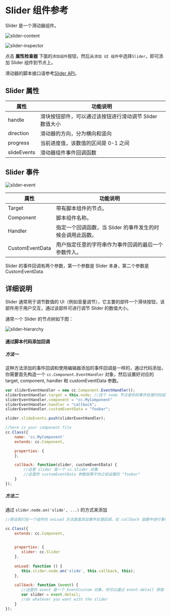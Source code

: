 # Slider 组件参考

Slider 是一个滑动器组件。

![slider-content](./slider/slider-content.png)

![slider-inspector](./slider/slider-inspector.png)

点击 **属性检查器** 下面的`添加组件`按钮，然后从`添加 UI 组件`中选择`Slider`，即可添加 Slider 组件到节点上。

滑动器的脚本接口请参考[Slider API](../../../api/zh/classes/Slider.html)。

## Slider 属性

| 属性           | 功能说明                                                 |
| -------------- | -----------                                              |
| handle         | 滑块按钮部件，可以通过该按钮进行滑动调节 Slider 数值大小 |
| direction      | 滑动器的方向，分为横向和竖向                             |
| progress       | 当前进度值，该数值的区间是 0-1 之间                      |
| slideEvents    | 滑动器组件事件回调函数                                   |

## Slider 事件
![slider-event](./slider/slider-event.png)

| 属性            | 功能说明                                                   |
| --------------  | -----------                                                |
| Target          | 带有脚本组件的节点。                                       |
| Component       | 脚本组件名称。                                             |
| Handler         | 指定一个回调函数，当 Slider 的事件发生的时候会调用此函数。 |
| CustomEventData | 用户指定任意的字符串作为事件回调的最后一个参数传入。       |

Slider 的事件回调有两个参数，第一个参数是 Slider 本身，第二个参数是 CustomEventData

## 详细说明

Slider 通常用于调节数值的 UI（例如音量调节），它主要的部件一个滑块按钮，该部件用于用户交互，通过该部件可进行调节 Slider 的数值大小。

通常一个 Slider 的节点树如下图：

![slider-hierarchy](./slider/slider-hierarchy.png)

#### 通过脚本代码添加回调

##### 方法一

这种方法添加的事件回调和使用编辑器添加的事件回调是一样的，通过代码添加，
你需要首先构造一个 `cc.Component.EventHandler` 对象，然后设置好对应的 target, component, handler 和 customEventData 参数。

```js
var sliderEventHandler = new cc.Component.EventHandler();
sliderEventHandler.target = this.node; //这个 node 节点是你的事件处理代码组件所属的节点
sliderEventHandler.component = "cc.MyComponent"
sliderEventHandler.handler = "callback";
sliderEventHandler.customEventData = "foobar";

slider.slideEvents.push(sliderEventHandler);

//here is your component file
cc.Class({
    name: 'cc.MyComponent'
    extends: cc.Component,

    properties: {
    },

    callback: function(slider, customEventData) {
        //这里 slider 是一个 cc.Slider 对象
        //这里的 customEventData 参数就等于你之前设置的 "foobar"
    }
});
```

##### 方法二

通过 `slider.node.on('slide', ...)` 的方式来添加

```js
//假设我们在一个组件的 onLoad 方法里面添加事件处理回调，在 callback 函数中进行事件处理:

cc.Class({
    extends: cc.Component,

	
    properties: {
       slider: cc.Slider
    },
    
    onLoad: function () {
       this.slider.node.on('slide', this.callback, this);
    },
    
    callback: function (event) {
       //这里的 event 是一个 EventCustom 对象，你可以通过 event.detail 获取 Slider 组件
       var slider = event.detail;
       //do whatever you want with the slider
    }
});
```